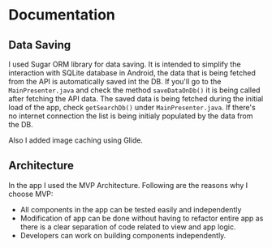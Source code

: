 # Documentation

## Data Saving

I used Sugar ORM library for data saving. It is intended to simplify the interaction with SQLite database in Android, the data that is being fetched from the API is automatically saved int the DB. If you'll go to the `MainPresenter.java` and check the method `saveDataOnDb()` it is being called after fetching the API data. The saved data is being fetched during the initial load of the app, check `getSearchDb()` under `MainPresenter.java`. If there's no internet connection the list is being initialy populated by the data from the DB.

Also I added image caching using Glide.

## Architecture

In the app I used the MVP Architecture. Following are the reasons why I choose MVP:

- All components in the app can be tested easily and independently
- Modification of app can be done without having to refactor entire app as there is a clear separation of code related to view and app logic.
- Developers can work on building components independently.
